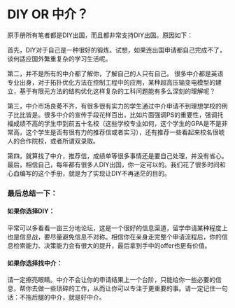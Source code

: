 # DIY OR 中介？

原手册所有笔者都是DIY出国，而且都非常支持DIY出国。原因如下：

首先，DIY对于自己是一种很好的锻炼。试想，如果连出国申请都自己完成不了，谈何适应国外繁重复杂的学习生活呢。

第二，并不是所有的中介都了解你，了解自己的人只有自己。 很多中介都是英语专业出身，对于拓扑优化方法在控制工程中的应用，某种超高压输变电模型的建立，基于有限元方法的结构优化这样复杂的工科问题能有多么深刻的理解呢？

第三，中介市场良莠不齐，有很多很有实力的学生通过中介申请不到理想学校的例子比比皆是。很多中介的宣传手段花样百出，比如片面强调PS的重要性，强调托福成绩不高的学生申到前五十名校（这些学校专业如何，这个学生的GPA是不是非常高，这个学生是否有很有力的推荐信或者实习），还有推荐一些看起来校名很唬人的合作院校，或者所谓双录取。

第四，就算找了中介，推荐信，成绩单等很多事情还是要自己处理，并没有省心。最后，相信自己，每年都有很多人DIY出国，你一定可以的。我们花了很多时间和心血编写的这个手册，就是为了实现让DIY不再迷茫的目的。

### 最后总结一下：

#### 如果你选择DIY：

&#x20;   平常可以多看看一亩三分地论坛，这是一个很好的信息渠道，留学申请某种程度上也是信息战，要尽量避免信息不对称。相信你在亲身走完整个申请流程后，你的信息检索能力、决策能力会有很大的提升，最后拿到手中的offer也更有价值。

#### 如果你选择找中介：

&#x20;   请一定擦亮眼睛。中介不会让你的申请结果上一个台阶，只能给你一些必要的信息，帮你去做一些琐碎的工作，从而让你可以专注于更重要的事。请一定记住一句话：不拖后腿的中介，就是好中介。
